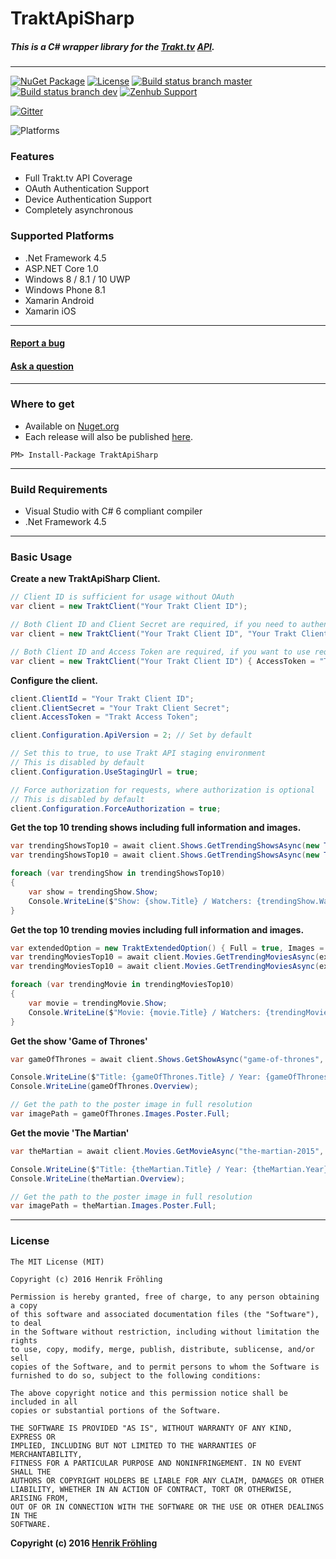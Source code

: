 TraktApiSharp
===
##### This is a C# wrapper library for the [Trakt.tv](https://trakt.tv/) [API](http://docs.trakt.apiary.io/#).
---
[![NuGet Package](https://img.shields.io/badge/NuGet-v0.3.1-brightgreen.svg?style=flat)](https://www.nuget.org/packages/TraktApiSharp)
[![License](https://img.shields.io/badge/License-MIT-blue.svg?style=flat)](https://opensource.org/licenses/MIT)
[![Build status branch master](https://ci.appveyor.com/api/projects/status/03n3og01n67yef7n/branch/master?svg=true&passingText=master%20-%20passing&pendingText=master%20-%20pending&failingText=master%20-%20failing)](https://ci.appveyor.com/project/henrikfroehling/traktapisharp/branch/master)
[![Build status branch dev](https://ci.appveyor.com/api/projects/status/03n3og01n67yef7n/branch/dev?svg=true&passingText=dev%20-%20passing&pendingText=dev%20-%20pending&failingText=dev%20-%20failing)](https://ci.appveyor.com/project/henrikfroehling/traktapisharp/branch/dev)
[![Zenhub Support](https://raw.githubusercontent.com/ZenHubIO/support/master/zenhub-badge.png)](https://www.zenhub.com/)

[![Gitter](https://badges.gitter.im/traktapisharp/Lobby.svg)](https://gitter.im/traktapisharp/Lobby?utm_source=badge&utm_medium=badge&utm_campaign=pr-badge)

![Platforms](https://img.shields.io/badge/Platforms-%20.Net%20%3E=%204.5%20%7C%20ASP.Net%20Core%201.0%20%7C%20Win%208%20%7C%20Win%208.1%20%7C%20Win%2010%20%7C%20Win%2010%20UWP%20%7C%20Win%20Phone%208.1%20%7C%20Xamarin%20Android%20%7C%20Xamarin%20iOS%20-orange.svg)

### Features
- Full Trakt.tv API Coverage
- OAuth Authentication Support
- Device Authentication Support
- Completely asynchronous

### Supported Platforms
- .Net Framework 4.5
- ASP.NET Core 1.0
- Windows 8 / 8.1 / 10 UWP
- Windows Phone 8.1
- Xamarin Android
- Xamarin iOS

---
#### [Report a bug](https://github.com/henrikfroehling/TraktApiSharp/issues)
#### [Ask a question](https://gitter.im/traktapisharp/Lobby?utm_source=badge&utm_medium=badge&utm_campaign=pr-badge)

---
### Where to get
- Available on [Nuget.org](https://www.nuget.org/packages/TraktApiSharp)
- Each release will also be published [here](https://github.com/henrikfroehling/TraktApiSharp/releases).
```
PM> Install-Package TraktApiSharp
```

---
### Build Requirements
- Visual Studio with C# 6 compliant compiler
- .Net Framework 4.5

---
### Basic Usage
**Create a new TraktApiSharp Client.**
```csharp
// Client ID is sufficient for usage without OAuth
var client = new TraktClient("Your Trakt Client ID");

// Both Client ID and Client Secret are required, if you need to authenticate your application
var client = new TraktClient("Your Trakt Client ID", "Your Trakt Client Secret");

// Both Client ID and Access Token are required, if you want to use requests, that require authorization
var client = new TraktClient("Your Trakt Client ID") { AccessToken = "Trakt Access Token" };
```

**Configure the client.**
```csharp
client.ClientId = "Your Trakt Client ID";
client.ClientSecret = "Your Trakt Client Secret";
client.AccessToken = "Trakt Access Token";

client.Configuration.ApiVersion = 2; // Set by default

// Set this to true, to use Trakt API staging environment
// This is disabled by default
client.Configuration.UseStagingUrl = true;

// Force authorization for requests, where authorization is optional
// This is disabled by default
client.Configuration.ForceAuthorization = true;
```

**Get the top 10 trending shows including full information and images.**
```csharp
var trendingShowsTop10 = await client.Shows.GetTrendingShowsAsync(new TraktExtendedOption().SetFull().SetImages(), null, 10);
var trendingShowsTop10 = await client.Shows.GetTrendingShowsAsync(new TraktExtendedOption() { Full = true, Images = true }, 1, 10);

foreach (var trendingShow in trendingShowsTop10)
{
    var show = trendingShow.Show;
    Console.WriteLine($"Show: {show.Title} / Watchers: {trendingShow.Watchers}");
}
```

**Get the top 10 trending movies including full information and images.**
```csharp
var extendedOption = new TraktExtendedOption() { Full = true, Images = true };
var trendingMoviesTop10 = await client.Movies.GetTrendingMoviesAsync(extendedOption, null, 10);
var trendingMoviesTop10 = await client.Movies.GetTrendingMoviesAsync(extendedOption, 1, 10);

foreach (var trendingMovie in trendingMoviesTop10)
{
    var movie = trendingMovie.Show;
    Console.WriteLine($"Movie: {movie.Title} / Watchers: {trendingMovie.Watchers}");
}
```

**Get the show 'Game of Thrones'**
```csharp
var gameOfThrones = await client.Shows.GetShowAsync("game-of-thrones", new TraktExtendedOption().SetFull().SetImages());

Console.WriteLine($"Title: {gameOfThrones.Title} / Year: {gameOfThrones.Year}");
Console.WriteLine(gameOfThrones.Overview);

// Get the path to the poster image in full resolution
var imagePath = gameOfThrones.Images.Poster.Full;
```

**Get the movie 'The Martian'**
```csharp
var theMartian = await client.Movies.GetMovieAsync("the-martian-2015", new TraktExtendedOption().SetFull().SetImages());

Console.WriteLine($"Title: {theMartian.Title} / Year: {theMartian.Year}");
Console.WriteLine(theMartian.Overview);

// Get the path to the poster image in full resolution
var imagePath = theMartian.Images.Poster.Full;
```

---
### License
```
The MIT License (MIT)

Copyright (c) 2016 Henrik Fröhling

Permission is hereby granted, free of charge, to any person obtaining a copy
of this software and associated documentation files (the "Software"), to deal
in the Software without restriction, including without limitation the rights
to use, copy, modify, merge, publish, distribute, sublicense, and/or sell
copies of the Software, and to permit persons to whom the Software is
furnished to do so, subject to the following conditions:

The above copyright notice and this permission notice shall be included in all
copies or substantial portions of the Software.

THE SOFTWARE IS PROVIDED "AS IS", WITHOUT WARRANTY OF ANY KIND, EXPRESS OR
IMPLIED, INCLUDING BUT NOT LIMITED TO THE WARRANTIES OF MERCHANTABILITY,
FITNESS FOR A PARTICULAR PURPOSE AND NONINFRINGEMENT. IN NO EVENT SHALL THE
AUTHORS OR COPYRIGHT HOLDERS BE LIABLE FOR ANY CLAIM, DAMAGES OR OTHER
LIABILITY, WHETHER IN AN ACTION OF CONTRACT, TORT OR OTHERWISE, ARISING FROM,
OUT OF OR IN CONNECTION WITH THE SOFTWARE OR THE USE OR OTHER DEALINGS IN THE
SOFTWARE.
```

**Copyright (c) 2016 [Henrik Fröhling](mailto:henrik.froehling+traktapisharp@gmail.com?subject=TraktApiSharp)**
